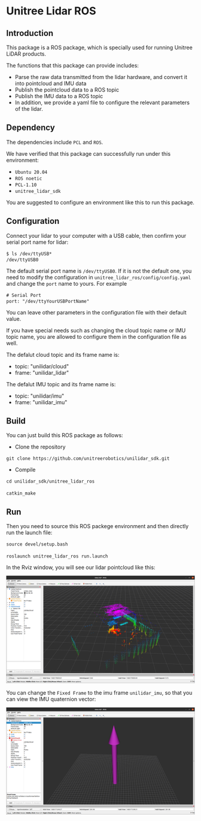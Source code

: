 # Unitree Lidar ROS

## Introduction
This package is a ROS package, which is specially used for running Unitree LiDAR products.


The functions that this package can provide includes:
- Parse the raw data transmitted from the lidar hardware, and convert it into pointcloud and IMU data
- Publish the pointcloud data to a ROS topic
- Publish the IMU data to a ROS topic
- In addition, we provide a yaml file to configure the relevant parameters of the lidar.

## Dependency
The dependencies include `PCL` and `ROS`.

We have verified that this package can successfully run under this environment:
- `Ubuntu 20.04` 
- `ROS noetic`
- `PCL-1.10`
- `unitree_lidar_sdk`

You are suggested to configure an environment like this to run this package.


## Configuration

Connect your lidar to your computer with a USB cable, then confirm your serial port name for lidar:
```
$ ls /dev/ttyUSB*
/dev/ttyUSB0
```

The default serial port name is `/dev/ttyUSB0`.
If it is not the default one, you need to modify the configuration  in `unitree_lidar_ros/config/config.yaml`
and change the `port` name to yours. For example
```
# Serial Port
port: "/dev/ttyYourUSBPortName"
```

You can leave other parameters in the configuration file with their default value.

If you have special needs such as changing the cloud topic name or IMU topic name, you are allowed to configure them in the configuration file as well. 

The defalut cloud topic and its frame name is:
- topic: "unilidar/cloud"
- frame: "unilidar_lidar"

The defalut IMU topic and its frame name is:
- topic: "unilidar/imu"
- frame: "unilidar_imu"
  
## Build
You can just build this ROS package as follows:
- Clone the repository
```
git clone https://github.com/unitreerobotics/unilidar_sdk.git
```

- Compile
```
cd unilidar_sdk/unitree_lidar_ros

catkin_make
```


## Run
Then you need to source this ROS packege environment and then directly run the launch file:
```
source devel/setup.bash

roslaunch unitree_lidar_ros run.launch
```

In the Rviz window, you will see our lidar pointcloud like this:

![img](./docs/cloud.png)

You can change the `Fixed Frame` to the imu frame `unilidar_imu`, so that you can view the IMU quaternion vector:

![img](./docs/imu.png)